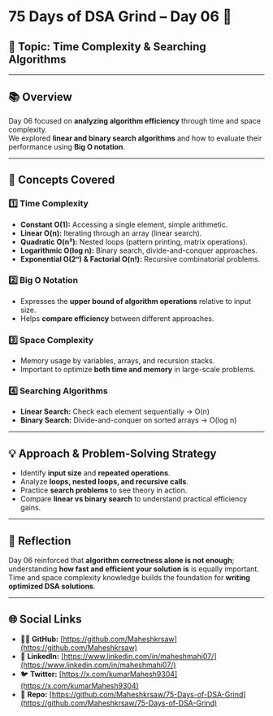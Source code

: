 # 75 Days of DSA Grind – Day 06 🚀  

## 🧠 Topic: Time Complexity & Searching Algorithms  

---

## 📚 Overview  
Day 06 focused on **analyzing algorithm efficiency** through time and space complexity.  
We explored **linear and binary search algorithms** and how to evaluate their performance using **Big O notation**.  

---

## 🧩 Concepts Covered  

### 1️⃣ Time Complexity  
- **Constant O(1):** Accessing a single element, simple arithmetic.  
- **Linear O(n):** Iterating through an array (linear search).  
- **Quadratic O(n²):** Nested loops (pattern printing, matrix operations).  
- **Logarithmic O(log n):** Binary search, divide-and-conquer approaches.  
- **Exponential O(2ⁿ) & Factorial O(n!):** Recursive combinatorial problems.  

### 2️⃣ Big O Notation  
- Expresses the **upper bound of algorithm operations** relative to input size.  
- Helps **compare efficiency** between different approaches.  

### 3️⃣ Space Complexity  
- Memory usage by variables, arrays, and recursion stacks.  
- Important to optimize **both time and memory** in large-scale problems.  

### 4️⃣ Searching Algorithms  
- **Linear Search:** Check each element sequentially → O(n)  
- **Binary Search:** Divide-and-conquer on sorted arrays → O(log n)  

---

## 💡 Approach & Problem-Solving Strategy  
- Identify **input size** and **repeated operations**.  
- Analyze **loops, nested loops, and recursive calls**.  
- Practice **search problems** to see theory in action.  
- Compare **linear vs binary search** to understand practical efficiency gains.  

---

## 🌱 Reflection  
Day 06 reinforced that **algorithm correctness alone is not enough**; understanding **how fast and efficient your solution is** is equally important.  
Time and space complexity knowledge builds the foundation for **writing optimized DSA solutions**.  

---

## 🌐 Social Links  
- 🧑‍💻 **GitHub:** [https://github.com/Maheshkrsaw](https://github.com/Maheshkrsaw)  
- 💼 **LinkedIn:** [https://www.linkedin.com/in/maheshmahi07/](https://www.linkedin.com/in/maheshmahi07/)  
- 🐦 **Twitter:** [https://x.com/kumarMahesh9304](https://x.com/kumarMahesh9304)  
- 📂 **Repo:** [https://github.com/Maheshkrsaw/75-Days-of-DSA-Grind](https://github.com/Maheshkrsaw/75-Days-of-DSA-Grind)  
